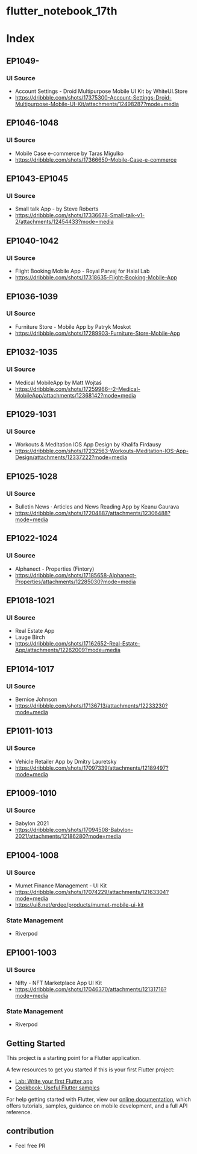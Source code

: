 # flutter_notebook_17th

# Index

## EP1049-

### UI Source

- Account Settings - Droid Multipurpose Mobile UI Kit by WhiteUI.Store
- https://dribbble.com/shots/17375300-Account-Settings-Droid-Multipurpose-Mobile-UI-Kit/attachments/12498287?mode=media


## EP1046-1048

### UI Source

- Mobile Case e-commerce by Taras Migulko
- https://dribbble.com/shots/17366650-Mobile-Case-e-commerce

## EP1043-EP1045

### UI Source

- Small talk App - by Steve Roberts
- https://dribbble.com/shots/17336678-Small-talk-v1-2/attachments/12454433?mode=media

## EP1040-1042

### UI Source

- Flight Booking Mobile App - Royal Parvej for Halal Lab
- https://dribbble.com/shots/17318635-Flight-Booking-Mobile-App

## EP1036-1039

### UI Source

- Furniture Store - Mobile App by Patryk Moskot
- https://dribbble.com/shots/17289903-Furniture-Store-Mobile-App

## EP1032-1035

### UI Source

- Medical MobileApp by Matt Wojtaś
- https://dribbble.com/shots/17259966--2-Medical-MobileApp/attachments/12368142?mode=media

## EP1029-1031

### UI Source

- Workouts & Meditation IOS App Design by Khalifa Firdausy
- https://dribbble.com/shots/17232563-Workouts-Meditation-IOS-App-Design/attachments/12337222?mode=media

## EP1025-1028

### UI Source

- Bulletin News · Articles and News Reading App by Keanu Gaurava
- https://dribbble.com/shots/17204887/attachments/12306488?mode=media

## EP1022-1024

### UI Source

- Alphanect - Properties (Fintory)
- https://dribbble.com/shots/17185658-Alphanect-Properties/attachments/12285030?mode=media

## EP1018-1021

### UI Source

- Real Estate App
- Lauge Birch
- https://dribbble.com/shots/17162652-Real-Estate-App/attachments/12262009?mode=media

## EP1014-1017

### UI Source

- Bernice Johnson
- https://dribbble.com/shots/17136713/attachments/12233230?mode=media

## EP1011-1013

### UI Source

- Vehicle Retailer App by Dmitry Lauretsky
- https://dribbble.com/shots/17097339/attachments/12189497?mode=media

## EP1009-1010

### UI Source

- Babylon 2021
- https://dribbble.com/shots/17094508-Babylon-2021/attachments/12186280?mode=media

## EP1004-1008

### UI Source

- Mumet Finance Management - UI Kit
- https://dribbble.com/shots/17074229/attachments/12163304?mode=media
- https://ui8.net/erdeo/products/mumet-mobile-ui-kit

### State Management

- Riverpod

## EP1001-1003

### UI Source

- Nifty - NFT Marketplace App UI Kit
- https://dribbble.com/shots/17046370/attachments/12131716?mode=media

### State Management

- Riverpod

## Getting Started

This project is a starting point for a Flutter application.

A few resources to get you started if this is your first Flutter project:

- [Lab: Write your first Flutter app](https://flutter.dev/docs/get-started/codelab)
- [Cookbook: Useful Flutter samples](https://flutter.dev/docs/cookbook)

For help getting started with Flutter, view our
[online documentation](https://flutter.dev/docs), which offers tutorials, samples, guidance on
mobile development, and a full API reference.

## contribution

- Feel free PR
